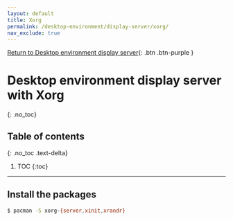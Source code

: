 ```yaml
---
layout: default
title: Xorg
permalink: /desktop-environment/display-server/xorg/
nav_exclude: true
---
```


[Return to Desktop environment display server](/Andromeda/desktop-environment/display-server/){: .btn .btn-purple }

# Desktop environment display server with Xorg
{: .no_toc}

## Table of contents
{: .no_toc .text-delta}

1. TOC
{:toc}

---

## Install the packages

```bash
$ pacman -S xorg-{server,xinit,xrandr}
```
